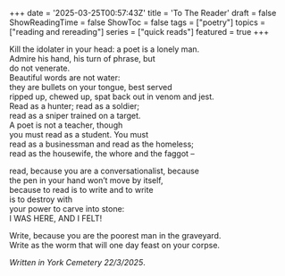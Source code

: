+++
date = '2025-03-25T00:57:43Z'
title = 'To The Reader'
draft = false
ShowReadingTime = false
ShowToc = false
tags = ["poetry"]
topics = ["reading and rereading"]
series = ["quick reads"]
featured = true
+++

Kill the idolater in your head: a poet is a lonely man.  
Admire his hand, his turn of phrase, but  
do not venerate.  
Beautiful words are not water:   
they are bullets on your tongue, best served  
ripped up, chewed up, spat back out in venom and jest.  
Read as a hunter; read as a soldier;  
read as a sniper trained on a target.  
A poet is not a teacher, though  
you must read as a student. You must  
read as a businessman and read as the homeless;  
read as the housewife, the whore and the faggot –  

read, because you are a conversationalist, because  
the pen in your hand won’t move by itself,  
because to read is to write and to write  
is to destroy with  
your power to carve into stone:  
I WAS HERE, AND I FELT!  

Write, because you are the poorest man in the graveyard.  
Write as the worm that will one day feast on your corpse.  

_Written in York Cemetery 22/3/2025_.
